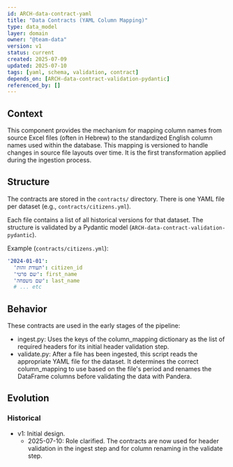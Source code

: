 ```yaml
---
id: ARCH-data-contract-yaml
title: "Data Contracts (YAML Column Mapping)"
type: data_model
layer: domain
owner: "@team-data"
version: v1
status: current
created: 2025-07-09
updated: 2025-07-10
tags: [yaml, schema, validation, contract]
depends_on: [ARCH-data-contract-validation-pydantic]
referenced_by: []
---
```

## Context
This component provides the mechanism for mapping column names from source Excel files (often in Hebrew) to the standardized English column names used within the database. This mapping is versioned to handle changes in source file layouts over time. It is the first transformation applied during the ingestion process.

## Structure
The contracts are stored in the `contracts/` directory. There is one YAML file per dataset (e.g., `contracts/citizens.yml`).

Each file contains a list of all historical versions for that dataset. The structure is validated by a Pydantic model (`ARCH-data-contract-validation-pydantic`).

Example (`contracts/citizens.yml`):
```yaml
'2024-01-01':
  'תעודת זהות': citizen_id
  'שם פרטי': first_name
  'שם משפחה': last_name
  # ... etc
```

## Behavior
These contracts are used in the early stages of the pipeline:
- ingest.py: Uses the keys of the column_mapping dictionary as the list of required headers for its initial header validation step.
- validate.py: After a file has been ingested, this script reads the appropriate YAML file for the dataset. It determines the correct column_mapping to use based on the file's period and renames the DataFrame columns before validating the data with Pandera.

## Evolution
### Historical
- v1: Initial design.
  - 2025-07-10: Role clarified. The contracts are now used for header validation in the ingest step and for column renaming in the validate step. 